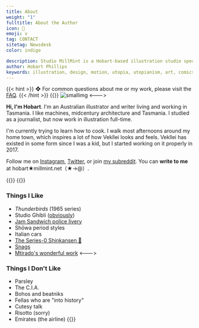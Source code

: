 ```yaml
---
title: About
weight: "1"
fulltitle: About the Author
icon: 🪺
emoji: v
tag: CONTACT
sitetag: Newsdesk
color: indigo

description: Studio MillMint is a Hobart-based illustration studio specialising in utopian fiction.
author: Hobart Phillips
keywords: illustration, design, motion, utopia, utopianism, art, comics, comic, hobart, phillips, vekllei, millmint
---
```

{{< hint >}}
❖ For common questions about me or my work, please visit the [FAQ](/utopia/intro/faq/).
{{< /hint >}}
{{<columns>}}
![smallimg](https://images.millmint.net/images/mastheads/author.png)
<--->

**Hi, I'm Hobart**. I'm an Australian illustrator and writer living and working in Tasmania. I like machines, midcentury architecture and Tasmania. I studied as a journalist, but now work in illustration full-time.

I'm currently trying to learn how to cook. I walk most afternoons around my home town, which inspires a lot of how Vekllei looks and feels. Vekllei has existed in some form since I was a kid, but I started working on it properly in 2017.

Follow me on [Instagram](https://www.instagram.com/melon.kony/), [Twitter](https://twitter.com/MelonKony), or join [my subreddit](https://www.reddit.com/r/vekllei). You can **write to me** at hobart★millmint.net（★→@）.

{{</columns>}}
{{<columns>}}
### Things I Like

* _Thunderbirds_ (1965 series)
* Studio Ghibli ([obviously](/newsdesk/essays/ghibli))
* [Jam Sandwich police livery](https://en.wikipedia.org/wiki/Jam_sandwich_(police_car))
* Shōwa period styles
* Italian cars
* [The Series-0 Shinkansen 🚅](https://en.wikipedia.org/wiki/0_Series_Shinkansen)
* [Snags](https://www.woolworths.com.au/shop/productdetails/820196/woolworths-beef-sausage)
* [Mtirado's wonderful work](https://www.musicauniversalis.space)
  <--->
### Things I Don't Like
* Parsley
* The C.I.A.
* Bohos and beatniks
* Fellas who are "into history"
* Cutesy talk
* Risotto (sorry)
* Emirates (the airline)
{{</columns>}}
